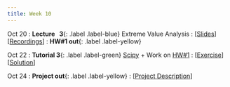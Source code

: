 ```yaml
---
title: Week 10
---
```


Oct 20
: **Lecture &nbsp; 3**{: .label .label-blue} Extreme Value Analysis
  : [[Slides](https://canvas.nus.edu.sg)] [[Recordings](https://canvas.nus.edu.sg)]
: **HW#1 out**{: .label .label-yellow}

Oct 22
: **Tutorial 3**{: .label .label-green} [Scipy](https://xiaoganghe.github.io/python-climate-visuals/chapters/data-analytics/scipy-basic.html) + Work on [HW#1](https://xiaoganghe.github.io/python-climate-visuals/chapters/homework/homework1-2025.html)
  : [[Exercise](https://xiaoganghe.github.io/python-climate-visuals/chapters/data-analytics/scipy-exercise.html)] 
  [[Solution](https://xiaoganghe.github.io/python-climate-visuals/chapters/data-analytics/scipy-solution.html)]

Oct 24
: **Project out**{: .label .label-yellow}
  : [[Project Description](https://xiaoganghe.github.io/python-climate-visuals/chapters/project/FinalProject-2024Fall.html)]

